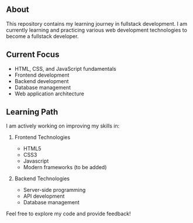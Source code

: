 <h2>About</h2>
<p>This repository contains my learning journey in fullstack development. I am currently learning and practicing various web development technologies to become a fullstack developer.</p>

<h2>Current Focus</h2>
<ul>
  <li>HTML, CSS, and JavaScript fundamentals</li>
  <li>Frontend development</li>
  <li>Backend development</li>
  <li>Database management</li>
  <li> Web application architecture</li>
</ul>



<h2>Learning Path</h2>
<p>I am actively working on improving my skills in:</p>
<ol>
 <li>Frontend Technologies</li> <p></p>
  <ul>
   <li>HTML5</li>
   <li>CSS3</li>
   <li>Javascript</li>
   <li>Modern frameworks (to be added)</li>
  </ul>
<p></p>
 <li>Backend Technologies</li> <p></p>
  <ul>
    <li>Server-side programming</li>
    <li>API development</li>
    <li>Database management</li>
  </ul>
</ol>
<p>Feel free to explore my code and provide feedback!</p>
